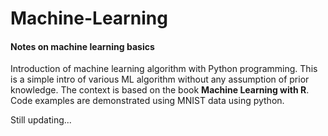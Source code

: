 # Machine-Learning
#### Notes on machine learning basics

Introduction of machine learning algorithm with Python programming. This is a simple intro of various ML algorithm without any assumption of prior knowledge. The context is based on the book **Machine Learning with R**. Code examples are demonstrated using MNIST data using python.

Still updating...
